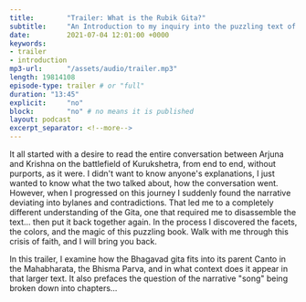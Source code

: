 ```yaml
---
title:        "Trailer: What is the Rubik Gita?"
subtitle:     "An Introduction to my inquiry into the puzzling text of the Gita"
date:         2021-07-04 12:01:00 +0000
keywords:
- trailer
- introduction
mp3-url:      "/assets/audio/trailer.mp3"
length: 19814108
episode-type: trailer # or "full"
duration: "13:45"
explicit:     "no"
block:        "no" # no means it is published
layout: podcast
excerpt_separator: <!--more-->
---
```

It all started with a desire to read the entire conversation between Arjuna and Krishna on the battlefield of Kurukshetra, from end to end, without purports, as it were. I didn't want to know anyone's explanations, I just wanted to know what the two talked about, how the conversation went. 
However, when I progressed on this journey I suddenly found the narrative deviating into bylanes and contradictions. That led me to a completely different understanding of the Gita, one that required me to disassemble the text... then put it back together again. In the process I discovered the facets, the colors, and the magic of this puzzling book. Walk with me through this crisis of faith, and I will bring you back.

<!--more-->
In this trailer, I examine how the Bhagavad gita fits into its parent Canto in the Mahabharata, the Bhisma Parva, and in what context does it appear in that larger text. It also prefaces the question of the narrative "song" being broken down into chapters...
